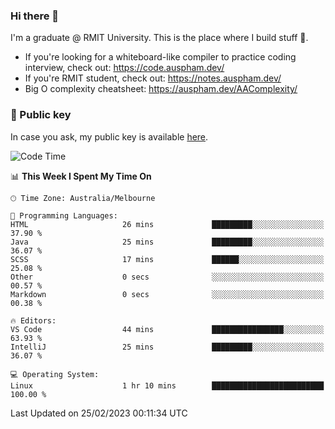 ### Hi there 👋

I'm a graduate @ RMIT University. This is the place where I build stuff 👀. 

- If you're looking for a whiteboard-like compiler to practice coding interview, check out: https://code.auspham.dev/
- If you're RMIT student, check out: https://notes.auspham.dev/
- Big O complexity cheatsheet: https://auspham.dev/AAComplexity/

### 🔑 Public key

In case you ask, my public key is available [here](https://public.auspham.dev/).

<!--START_SECTION:waka-->
![Code Time](http://img.shields.io/badge/Code%20Time-948%20hrs%206%20mins-blue)

📊 **This Week I Spent My Time On** 

```text
🕑︎ Time Zone: Australia/Melbourne

💬 Programming Languages: 
HTML                     26 mins             █████████░░░░░░░░░░░░░░░░   37.90 % 
Java                     25 mins             █████████░░░░░░░░░░░░░░░░   36.07 % 
SCSS                     17 mins             ██████░░░░░░░░░░░░░░░░░░░   25.08 % 
Other                    0 secs              ░░░░░░░░░░░░░░░░░░░░░░░░░   00.57 % 
Markdown                 0 secs              ░░░░░░░░░░░░░░░░░░░░░░░░░   00.38 % 

🔥 Editors: 
VS Code                  44 mins             ████████████████░░░░░░░░░   63.93 % 
IntelliJ                 25 mins             █████████░░░░░░░░░░░░░░░░   36.07 % 

💻 Operating System: 
Linux                    1 hr 10 mins        █████████████████████████   100.00 % 
```


 Last Updated on 25/02/2023 00:11:34 UTC
<!--END_SECTION:waka-->

<!--
**rockmanvnx6/rockmanvnx6** is a ✨ _special_ ✨ repository because its `README.md` (this file) appears on your GitHub profile.

Here are some ideas to get you started:

- 🔭 I’m currently working on ...
- 🌱 I’m currently learning ...
- 👯 I’m looking to collaborate on ...
- 🤔 I’m looking for help with ...
- 💬 Ask me about ...
- 📫 How to reach me: ...
- 😄 Pronouns: ...
- ⚡ Fun fact: ...
-->
